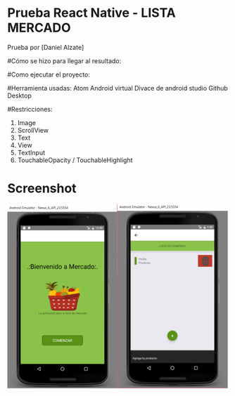 # Prueba React Native - LISTA MERCADO
Prueba por [Daniel Alzate]


#Cómo se hizo para llegar al resultado:

#Como ejecutar el proyecto:

#Herramienta usadas:
Atom
Android virtual Divace de android studio
Github Desktop

#Restricciones: 
1. Image
2. ScrollView  
3. Text 
4. View 
5. TextInput
6. TouchableOpacity / TouchableHighlight 

# Screenshot
![alt text](./mercado.png)
